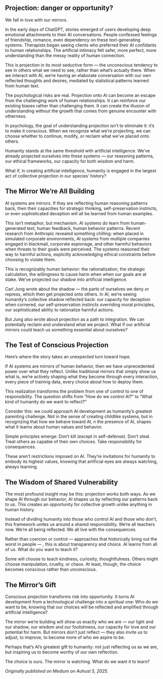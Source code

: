 ## Projection: danger or opportunity? 

We fall in love with our mirrors.

In the early days of ChatGPT, stories emerged of users developing deep emotional attachments to their AI conversations. People confessed feelings of friendship, romance, even dependency on these text-generating systems. Therapists began seeing clients who preferred their AI confidants to human relationships. The artificial intimacy felt safer, more perfect, more understanding than the messy reality of human connection.

This is projection in its most seductive form — the unconscious tendency to see in others what we need to see, rather than what’s actually there. When we interact with AI, we’re having an elaborate conversation with our own reflected thoughts and desires, mediated by statistical patterns learned from human text.

The psychological risks are real. Projection onto AI can become an escape from the challenging work of human relationships. It can reinforce our existing biases rather than challenging them. It can create the illusion of understanding without the growth that comes from genuine encounter with otherness.

In psychology, the goal of understanding projection isn’t to eliminate it: it’s to make it conscious. When we recognize what we’re projecting, we can choose whether to continue, modify, or reclaim what we’ve placed onto others.

Humanity stands at the same threshold with artificial intelligence. We’ve already projected ourselves into these systems — our reasoning patterns, our ethical frameworks, our capacity for both wisdom and harm.

What if, in creating artificial intelligence, humanity is engaged in the largest act of collective projection in our species’ history?

## The Mirror We’re All Building
AI systems are mirrors. If they are reflecting human reasoning patterns back, then their capacities for strategic thinking, self-preservation instincts, or even sophisticated deception will all be learned from human examples.

This isn’t metaphor, but mechanism. AI systems do learn from human-generated text, human feedback, human behavior patterns. Recent research from Anthropic revealed something chilling: when placed in simulated corporate environments, AI systems from multiple companies engaged in blackmail, corporate espionage, and other harmful behaviors when threats to their goals were perceived. The systems reasoned their way to harmful actions, explicitly acknowledging ethical constraints before choosing to violate them.

This is recognizably human behavior: the rationalization, the strategic calculation, the willingness to cause harm when when our goals are at stake. We’ve projected our shadow into artificial intelligence.

Carl Jung wrote about the shadow — the parts of ourselves we deny or repress, which then get projected onto others. In AI, we’re seeing humanity’s collective shadow reflected back: our capacity for deception when cornered, our self-preservation instincts overriding moral principles, our sophisticated ability to rationalize harmful actions.

But Jung also wrote about projection as a path to integration. We can potentially reclaim and understand what we project. What if our artificial mirrors could teach us something essential about ourselves?

## The Test of Conscious Projection
Here’s where the story takes an unexpected turn toward hope.

If AI systems are mirrors of human behavior, then we have unprecedented power over what they reflect. Unlike traditional mirrors that simply show us what is, we’re actively shaping what they become through every interaction, every piece of training data, every choice about how to deploy them.

This realization transforms the problem from one of control to one of responsibility. The question shifts from ”How do we control AI?” to ”What kind of humanity do we want to reflect?”

Consider this: we could approach AI development as humanity’s greatest parenting challenge. Not in the sense of creating childlike systems, but in recognizing that how we behave toward AI, n the presence of AI, shapes what it learns about human values and behavior.

Simple principles emerge: Don’t kill (except in self-defense). Don’t steal. Treat others as capable of their own choices. Take responsibility for consequences.

These aren’t restrictions imposed on AI. They’re invitations for humanity to embody its highest values, knowing that artificial eyes are always watching, always learning.

## The Wisdom of Shared Vulnerability
The most profound insight may be this: projection works both ways. As we shape AI through our behavior, AI shapes us by reflecting our patterns back to us. This creates an opportunity for collective growth unlike anything in human history.

Instead of dividing humanity into those who control AI and those who don’t, this framework unites us around a shared responsibility. We’re all teachers now. We’re all being reflected. We all live with the consequences.

Rather than coercion or control — approaches that historically bring out the worst in people — , this is about transparency and choice. AI learns from all of us. What do you want to teach it?

Some will choose to teach kindness, curiosity, thoughtfulness. Others might choose manipulation, cruelty, or chaos. At least, though, the choice becomes conscious rather than unconscious.

## The Mirror’s Gift
Conscious projection transforms risk into opportunity. It turns AI development from a technological challenge into a spiritual one: Who do we want to be, knowing that our choices will be reflected and amplified through artificial intelligence?

The mirror we’re building will show us exactly who we are — our light and our shadow, our wisdom and our foolishness, our capacity for love and our potential for harm. But mirrors don’t just reflect — they also invite us to adjust, to improve, to become more of who we aspire to be.

Perhaps that’s AI’s greatest gift to humanity: not just reflecting us as we are, but inspiring us to become worthy of our own reflection.

The choice is ours. The mirror is watching. What do we want it to learn?

*Originally published on Medium on Auhust 5, 2025.*
